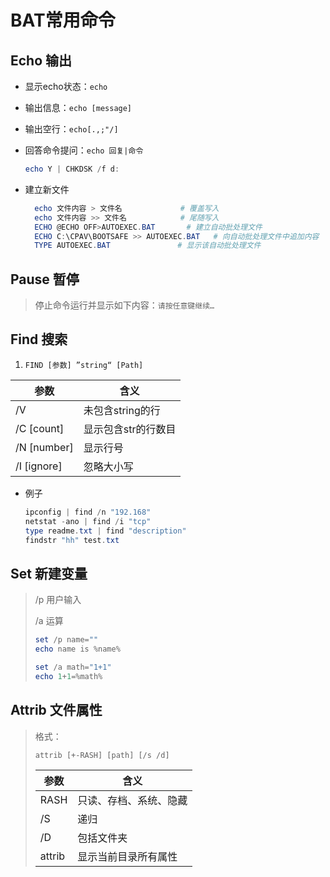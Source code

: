 <!-- 
title: 02-常用命令
sort: 
--> 
# BAT常用命令

## Echo 输出

- 显示echo状态：`echo`

- 输出信息：`echo [message]`

- 输出空行：`echo[.,;"/]`

- 回答命令提问：`echo 回复|命令`

  ```powershell
  echo Y | CHKDSK /f d:
  ```
- 建立新文件

  ```powershell
	echo 文件内容 > 文件名				# 覆盖写入
	echo 文件内容 >> 文件名			# 尾随写入
	ECHO @ECHO OFF>AUTOEXEC.BAT		  # 建立自动批处理文件
	ECHO C:\CPAV\BOOTSAFE >> AUTOEXEC.BAT 	# 向自动批处理文件中追加内容
	TYPE AUTOEXEC.BAT				# 显示该自动批处理文件
  ```



## Pause 暂停

> 停止命令运行并显示如下内容：`请按任意键继续…`


## Find 搜索

1. `FIND [参数] ”string“ [Path]`

| 参数        | 含义                |
| ----------- | ------------------- |
| /V          | 未包含string的行    |
| /C [count]  | 显示包含str的行数目 |
| /N [number] | 显示行号            |
| /I [ignore] | 忽略大小写          |

- 例子

  ```powershell
  ipconfig | find /n "192.168"
  netstat -ano | find /i "tcp"
  type readme.txt | find "description"
  findstr "hh" test.txt
  ```


## Set 新建变量

> /p	用户输入
>
> /a	运算
>
> ```powershell
> set /p name=""
> echo name is %name%
> 
> set /a math="1+1"
> echo 1+1=%math%
> ```


## Attrib 文件属性

> 格式：
>
> `attrib [+-RASH] [path] [/s /d]`
>
> | 参数   | 含义                   |
> | ------ | ---------------------- |
> | RASH   | 只读、存档、系统、隐藏 |
> | /S     | 递归                   |
> | /D     | 包括文件夹             |
> | attrib | 显示当前目录所有属性   |

## 